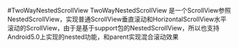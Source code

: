 #TwoWayNestedScrollView
TwoWayNestedScrollView 是一个ScrollView参照NestedScrollView，实现普通ScrollView垂直滚动和HorizontalScrollView水平滚动的ScrollView，由于是基于support包的NestedScrollView，所以也支持Android5.0上实现的nested功能，和parent实现混合滚动效果
